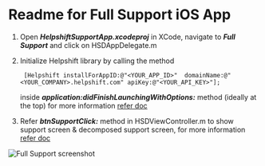 Readme for Full Support iOS App
===============================

1. Open ***HelpshiftSupportApp.xcodeproj*** in XCode, navigate to ***Full Support*** and click on HSDAppDelegate.m

2. Initialize Helpshift library by calling the method
   
   ```
   	[Helpshift installForAppID:@"<YOUR_APP_ID>"  domainName:@"<YOUR_COMPANY>.helpshift.com" apiKey:@"<YOUR_API_KEY>"];
   ```
   inside ***application:didFinishLaunchingWithOptions:*** method (ideally at the top) 
   for more information [refer doc](http://www.helpshift.com/docs/howto/ios/v2.x/#authentication)

3. Refer ***btnSupportClick:*** method in HSDViewController.m to show support screen & decomposed support screen, 
   for more information [refer doc](http://www.helpshift.com/docs/howto/ios/v2.x/#decomposition)


![Full Support screenshot](/Screenshot.png)